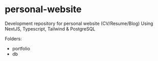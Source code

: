 # personal-website
Development repository for personal website (CV/Resume/Blog)
Using NextJS, Typescript, Tailwind & PostgreSQL

Folders:
* portfolio
* db

